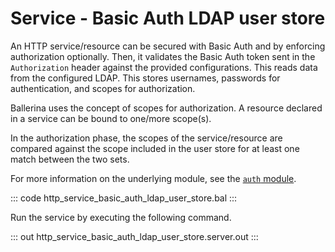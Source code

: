# Service - Basic Auth LDAP user store

An HTTP service/resource can be secured with Basic Auth and by enforcing authorization optionally. Then, it validates the Basic Auth token sent in
the `Authorization` header against the provided configurations. This reads data from the configured LDAP. This stores usernames, passwords for
authentication, and scopes for authorization.

Ballerina uses the concept of scopes for authorization. A resource declared in a service can be bound to one/more scope(s).

In the authorization phase, the scopes of the service/resource are compared against the scope included in the user store for at least one match between the two sets.

For more information on the underlying module, see the [`auth` module](https://docs.central.ballerina.io/ballerina/auth/latest/).

::: code http_service_basic_auth_ldap_user_store.bal :::

Run the service by executing the following command.

::: out http_service_basic_auth_ldap_user_store.server.out :::
